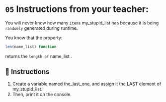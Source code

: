 # `05` Instructions from your teacher:

You will never know how many `items` my_stupid_list has because it is being `randomly` generated during runtime.

You know that the property:
```js
len(name_list) function
```

returns the `length of` name_list .

## 📝 Instructions

1. Create a variable named the_last_one, and assign it the LAST element of my_stupid_list.
2. Then, print it on the console.